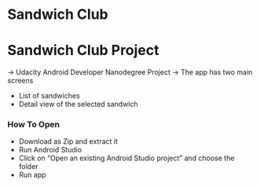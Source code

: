 # Sandwich Club
# Sandwich Club Project
-> Udacity Android Developer Nanodegree Project
-> The app has two main screens

* List of sandwiches
* Detail view of the selected sandwich

### How To Open
* Download as Zip and extract it
* Run Android Studio
* Click on “Open an existing Android Studio project” and choose the folder
* Run app

